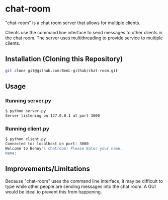 # chat-room

"chat-room" is a chat room server that allows for multiple clients.

Clients use the command line interface to send messages to other clients in the chat room. The server uses multithreading to provide service to multiple clients. 

## Installation (Cloning this Repository)

```bash
git clone git@github.com:BenL-github/chat-room.git
```

## Usage

### Running server.py
```bash
$ python server.py
Server listening on 127.0.0.1 at port 3000
```

### Running client.py
```bash
$ python client.py
Connected to: localhost on port: 3000
Welcome to Benny's chatroom! Please Enter your name.
Name:
```

## Improvements/Limitations

Because "chat-room" uses the command line interface, it may be difficult to type while other people are sending messages into the chat room. A GUI would be ideal to prevent this from happening. 
